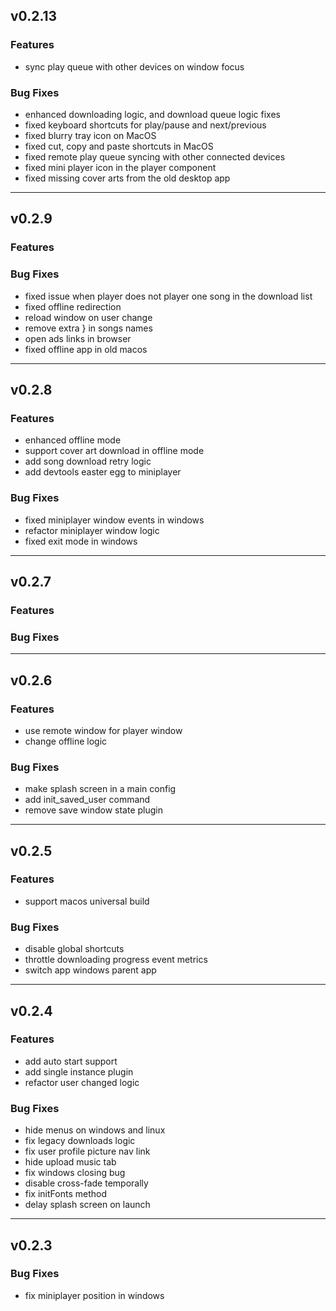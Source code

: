 ## v0.2.13

### Features
- sync play queue with other devices on window focus 

### Bug Fixes

- enhanced downloading logic, and download queue logic fixes
- fixed keyboard shortcuts for play/pause and next/previous
- fixed blurry tray icon on MacOS
- fixed cut, copy and paste shortcuts in MacOS
- fixed remote play queue syncing with other connected devices
- fixed mini player icon in the player component
- fixed missing cover arts from the old desktop app

---

## v0.2.9

### Features

### Bug Fixes

- fixed issue when player does not player one song in the download list
- fixed offline redirection
- reload window on user change
- remove extra } in songs names
- open ads links in browser
- fixed offline app in old macos
---

## v0.2.8

### Features

- enhanced offline mode
- support cover art download in offline mode
- add song download retry logic
- add devtools easter egg to miniplayer

### Bug Fixes

- fixed miniplayer window events in windows
- refactor miniplayer window logic
- fixed exit mode in windows

---

## v0.2.7

### Features

### Bug Fixes

---

## v0.2.6

### Features

- use remote window for player window
- change offline logic

### Bug Fixes

- make splash screen in a main config
- add init_saved_user command
- remove save window state plugin

---

## v0.2.5

### Features

- support macos universal build

### Bug Fixes

- disable global shortcuts
- throttle downloading progress event metrics
- switch app windows parent app 

---

## v0.2.4

### Features

- add auto start support
- add single instance plugin
- refactor user changed logic

### Bug Fixes

- hide menus on windows and linux
- fix legacy downloads logic
- fix user profile picture nav link
- hide upload music tab
- fix windows closing bug
- disable cross-fade temporally
- fix initFonts method
- delay splash screen on launch 

---

## v0.2.3


### Bug Fixes

- fix miniplayer position in windows 


